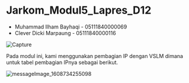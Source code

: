 # Jarkom_Modul5_Lapres_D12
- Muhammad Ilham Bayhaqi - 05111840000069
- Clever Dicki Marpaung - 05111840000116

![Capture](https://user-images.githubusercontent.com/57692117/103269615-c7e75900-49e8-11eb-9eba-43d7c726af8b.JPG)

Pada modul ini, kami menggunakan pembagian IP dengan VSLM dimana untuk tabel pembagian IPnya sebagai berikut.

![messageImage_1608734255098](https://user-images.githubusercontent.com/57692117/103269431-6f17c080-49e8-11eb-9df0-e589b96d3779.jpg)
